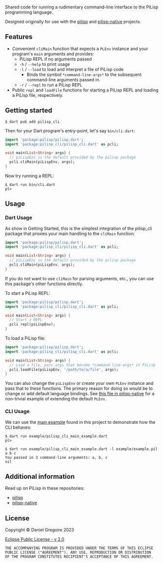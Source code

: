 Shared code for running a rudimentary command-line interface to the PiLisp programming language.

Designed originally for use with the [pilisp] and [pilisp-native] projects.

## Features

* Convenient `cliMain` function that expects a `PLEnv` instance and your program's `main` arguments and provides:
   * PiLisp REPL if no arguments passed
   * `-h` / `--help` to print usage
   * `-l` / `--load` to load and interpret a file of PiLisp code
      * Binds the symbol `*command-line-args*` to the subsequent command-line arguments passed in.
   * `-r` / `--repl` to run a PiLisp REPL
* Public `repl` and `loadFile` functions for starting a PiLisp REPL and loading a PiLisp file, respectively.

## Getting started

```shell
$ dart pub add pilisp_cli
```

Then for your Dart program's entry-point, let's say `bin/cli.dart`:

```dart
import 'package:pilisp/pilisp.dart';
import 'package:pilisp_cli/pilisp_cli.dart' as pcli;

void main(List<String> args) {
  // piLispEnv is the default provided by the pilisp package
  pcli.cliMain(piLispEnv, args);
}
```

Now try running a REPL:

```shell
$ dart run bin/cli.dart
pl>
```

## Usage

### Dart Usage

As show in Getting Started, this is the simplest integration of the pilisp_cli package that
proxies your main handling to the `cliMain` function:

```dart
import 'package:pilisp/pilisp.dart';
import 'package:pilisp_cli/pilisp_cli.dart' as pcli;

void main(List<String> args) {
  // piLispEnv is the default provided by the pilisp package
  pcli.cliMain(piLispEnv, args);
}
```

If you do not want to use `cliMain` for parsing arguments, etc., you can use this package's
other functions directly.

To start a PiLisp REPL:

```dart
import 'package:pilisp/pilisp.dart';
import 'package:pilisp_cli/pilisp_cli.dart' as pcli;

void main(List<String> args) {
  // Start a REPL
  pcli.repl(piLispEnv);
}
```

To load a PiLisp file:

```dart
import 'package:pilisp/pilisp.dart';
import 'package:pilisp_cli/pilisp_cli.dart' as pcli;

void main(List<String> args) {
  // Load a file, pass args that become *command-line-args* in PiLisp
  pcli.loadFile(piLispEnv, '/path/to/a/file', args);
}
```

You can also change the `piLispEnv` or create your own `PLEnv` instance and pass that to these functions. The primary reason for doing so would be to change or add default language bindings. See [this file in pilisp-native][pilisp-native-env] for a non-trivial example of extending the default `PLEnv`.

### CLI Usage

We can use the [main example] found in this project to demonstrate how the CLI behaves:

```shell
$ dart run example/pilisp_cli_main_example.dart
pl>
```

```shell
$ dart run example/pilisp_cli_main_example.dart -l example/example.pil a b c
You passed in 3 command-line arguments: a, b, c
nil
```

## Additional information

Read up on PiLisp in these repositories:

* [pilisp]
* [pilisp-native]

## License

Copyright © Daniel Gregoire 2023

[Eclipse Public License - v 2.0](https://www.eclipse.org/org/documents/epl-2.0/EPL-2.0.txt)

    THE ACCOMPANYING PROGRAM IS PROVIDED UNDER THE TERMS OF THIS ECLIPSE
    PUBLIC LICENSE ("AGREEMENT"). ANY USE, REPRODUCTION OR DISTRIBUTION
    OF THE PROGRAM CONSTITUTES RECIPIENT'S ACCEPTANCE OF THIS AGREEMENT.

<!-- Links -->
[main example]: https://github.com/pilisp/pilisp-cli/blob/main/example/pilisp_cli_main_example.dart
[pilisp]: https://github.com/pilisp/pilisp
[pilisp-native]: https://github.com/pilisp/pilisp-native
[pilisp-native-env]: https://github.com/pilisp/pilisp-native/blob/main/lib/src/pilisp_native_public.dart